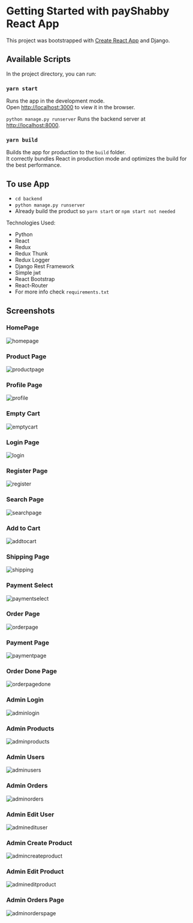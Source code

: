 # Getting Started with payShabby React App

This project was bootstrapped with [Create React App](https://github.com/facebook/create-react-app) and Django.

## Available Scripts

In the project directory, you can run:

### `yarn start`

Runs the app in the development mode.\
Open [http://localhost:3000](http://localhost:3000) to view it in the browser.

`python manage.py runserver`
Runs the backend server at [http://localhost:8000](http://localhost:8000).


### `yarn build`

Builds the app for production to the `build` folder.\
It correctly bundles React in production mode and optimizes the build for the best performance.

## To use App
- `cd backend`
- `python manage.py runserver`
- Already build the product so `yarn start` or `npm start not needed`

Technologies Used:
- Python
- React
- Redux
- Redux Thunk
- Redux Logger
- Django Rest Framework
- Simple jwt
- React Bootstrap
- React-Router
- For more info check `requirements.txt`

## Screenshots

### HomePage
![homepage](images/homepage.jpeg)

### Product Page
![productpage](images/productpage.jpeg)

### Profile Page
![profile](images/profile.jpeg)

### Empty Cart
![emptycart](images/emptycart.jpeg)

### Login Page
![login](images/loginpage.jpeg)

### Register Page
![register](images/registerpage.jpeg)

### Search Page
![searchpage](images/searchpage.jpeg)

### Add to Cart
![addtocart](images/addedcart.jpeg)

### Shipping Page
![shipping](images/shippingpage.jpeg)

### Payment Select
![paymentselect](images/paymentselect.jpeg)

### Order Page
![orderpage](images/placeorderpage.jpeg)

### Payment Page
![paymentpage](images/paymentpage.jpeg)

### Order Done Page
![orderpagedone](images/orderpage.jpeg)

### Admin Login
![adminlogin](images/adminlogged.jpeg)

### Admin Products
![adminproducts](images/adminproducts.jpeg)

### Admin Users
![adminusers](images/adminusers.jpeg)

### Admin Orders
![adminorders](images/adminorders.jpeg)

### Admin Edit User
![adminedituser](images/adminedituser.jpeg)

### Admin Create Product
![admincreateproduct](images/admincreateproduct.jpeg)

### Admin Edit Product
![admineditproduct](images/admineditproduct.jpeg)

### Admin Orders Page
![adminorderspage](images/adminorderspage.jpeg)